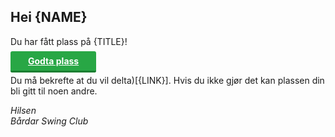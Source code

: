 ﻿## Hei {NAME}

Du har fått plass på {TITLE}!

<a href="{LINK}" style="background: #28a745; padding: .5em 2em; color: white; font-weight: bold; border-bottom: 3px solid #1b7e31; border-radius: 3px; cursor:pointer">Godta plass</a>

Du må bekrefte at du vil delta)[{LINK}]. Hvis du ikke gjør det kan plassen din bli gitt til noen andre.

*Hilsen*  
*Bårdar Swing Club*
